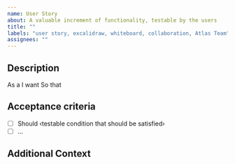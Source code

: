 ```yaml
---
name: User Story
about: A valuable increment of functionality, testable by the users
title: ""
labels: "user story, excalidraw, whiteboard, collaboration, Atlas Team"
assignees: ""
---
```


## Description

As a <persona or stakeholder type>
I want <some software feature>
So that <some business value>

## Acceptance criteria

- [ ] Should ‹testable condition that should be satisfied›
- [ ] …

## Additional Context
